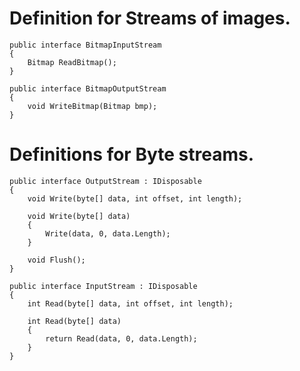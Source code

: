 # Definition for Streams of images.

    public interface BitmapInputStream
    {
        Bitmap ReadBitmap();
    }

    public interface BitmapOutputStream
    {
        void WriteBitmap(Bitmap bmp);
    }



# Definitions for Byte streams.

    public interface OutputStream : IDisposable
    {
        void Write(byte[] data, int offset, int length);

        void Write(byte[] data)
        {
            Write(data, 0, data.Length);
        }

        void Flush();
    }

    public interface InputStream : IDisposable
    {
        int Read(byte[] data, int offset, int length);

        int Read(byte[] data)
        {
            return Read(data, 0, data.Length);
        }
    }